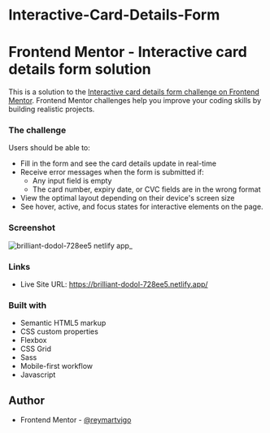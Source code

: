 # Interactive-Card-Details-Form

# Frontend Mentor - Interactive card details form solution

This is a solution to the [Interactive card details form challenge on Frontend Mentor](https://www.frontendmentor.io/challenges/interactive-card-details-form-XpS8cKZDWw). Frontend Mentor challenges help you improve your coding skills by building realistic projects. 

### The challenge


Users should be able to:

- Fill in the form and see the card details update in real-time
- Receive error messages when the form is submitted if:
  - Any input field is empty
  - The card number, expiry date, or CVC fields are in the wrong format
- View the optimal layout depending on their device's screen size
- See hover, active, and focus states for interactive elements on the page.


### Screenshot

![brilliant-dodol-728ee5 netlify app_](https://user-images.githubusercontent.com/111113305/196308416-e5ce9ad4-4ac6-4297-a411-fb9e32db5ed8.png)

### Links

- Live Site URL: https://brilliant-dodol-728ee5.netlify.app/

### Built with


- Semantic HTML5 markup
- CSS custom properties
- Flexbox
- CSS Grid
- Sass 
- Mobile-first workflow
- Javascript 

## Author

- Frontend Mentor - [@reymartvigo](https://www.frontendmentor.io/profile/reymartvigo)



